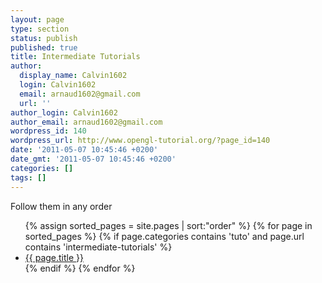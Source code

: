 ```yaml
---
layout: page
type: section
status: publish
published: true
title: Intermediate Tutorials
author:
  display_name: Calvin1602
  login: Calvin1602
  email: arnaud1602@gmail.com
  url: ''
author_login: Calvin1602
author_email: arnaud1602@gmail.com
wordpress_id: 140
wordpress_url: http://www.opengl-tutorial.org/?page_id=140
date: '2011-05-07 10:45:46 +0200'
date_gmt: '2011-05-07 10:45:46 +0200'
categories: []
tags: []
---
```

<p>Follow them in any order</p>
<ul class="tuto">
{% assign sorted_pages = site.pages | sort:"order" %}
{% for page in sorted_pages %}
  {% if page.categories contains 'tuto' and page.url contains 'intermediate-tutorials' %}
    <li>
      <a class="page-link" href="{{ page.url | prepend: site.baseurl }}">{{ page.title }}</a>
    </li>
  {% endif %}
{% endfor %}
</ul>
